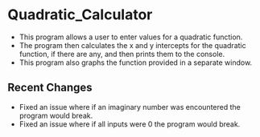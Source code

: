 # Quadratic_Calculator

- This program allows a user to enter values for a quadratic function.<br>
- The program then calculates the x and y intercepts for the quadratic function, if there are any, and then prints them to the console.<br>
- This program also graphs the function provided in a separate window.<br>

<h2>Recent Changes</h2>

- Fixed an issue where if an imaginary number was encountered the program would break.<br>
- Fixed an issue where if all inputs were 0 the program would break.<br>
